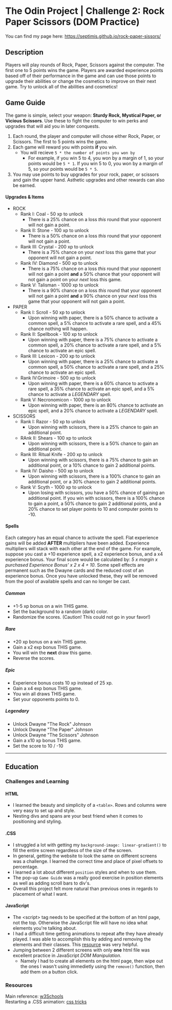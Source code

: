# The Odin Project | Challenge 2: Rock Paper Scissors (DOM Practice)
You can find my page here: https://septimis.github.io/rock-paper-sissors/

## Description
Players will play rounds of Rock, Paper, Scissors against the computer.  The first one to 5 points wins the game.  Players are awarded experience points based off of their performance in the game and can use those points to upgrade their abilities or change the cosmetics to improve on their next game.  Try to unlock all of the abilities and cosmetics!  


## Game Guide
The game is simple, select your weapon: <b>Sturdy Rock, Mystical Paper, or Vicious Scissors</b>.  Use these to fight the computer to win perks and upgrades that will aid you in later conquests.

1. Each round, the player and computer will chose either Rock, Paper, or Scissors.  The first to 5 points wins the game.
1. Each game will reward you with points **if** you win.
    - You will recieve `5 * the number of points you won by`
        - For example, if you win 5 to 4, you won by a margin of 1, so your points would be `5 * 1`.  If you win 5 to 0, you won by a margin of 5, so your points would be `5 * 5`.
1. You may use points to buy upgrades for your rock, paper, or scissors and gain the upper hand.  Asthetic upgrades and other rewards can also be earned.
#### Upgrades & Items
-   ROCK
    - Rank I: Coal - 50 xp to unlock
        - There is a 25% chance on a loss *this* round that your opponent will not gain a point. 
    - Rank II: Stone - 100 xp to unlock
        - There is a 50% chance on a loss *this* round that your opponent will not gain a point.
    - Rank III: Crystal - 200 xp to unlock
        - There is a 75% chance on your *next* loss this game that your opponent will not gain a point.
    - Rank IV: Diamond - 500 xp to unlock
        - There is a 75% chance on a loss *this* round that your opponent will not gain a point **and** a 50% chance that your opponent will not gain a point on your *next* loss this game.
    - Rank V: Talisman - 1000 xp to unlock
        - There is a 90% chance on a loss *this* round that your opponent will not gain a point **and** a 90% chance on your *next* loss this game that your opponent will not gain a point.
- PAPER
    - Rank I: Scroll - 50 xp to unlock
        - Upon winning with paper, there is a 50% chance to activate a common spell, a 5% chance to activate a rare spell, and a 45% chance nothing will happen.
    - Rank II: Spellbook - 100 xp to unlock
        - Upon winning with paper, there is a 75% chance to activate a common spell, a 20% chance to activate a rare spell, and a 5% chance to activate an epic spell.
    - Rank III: Lexicon - 200 xp to unlock
        - Upon winning with paper, there is a 25% chance to activate a common spell, a 50% chance to activate a rare spell, and a 25% chance to activate an epic spell.
    - Rank IV:Grimoire - 500 xp to unlock
        - Upon winning with paper, there is a 60% chance to activate a rare spell, a 35% chance to activate an epic spell, and a 5% chance to activate a *LEGENDARY* spell.
    - Rank V: Necronomicon - 1000 xp to unlock
        - Upon winning with paper, there is an 80% chance to activate an epic spell, and a 20% chance to activate a *LEGENDARY* spell.
- SCISSORS
    - Rank I: Razor - 50 xp to unlock
        - Upon winning with scissors, there is a 25% chance to gain an additional point.
    - RAnk II: Shears - 100 xp to unlock
        - Upon winning with scissors, there is a 50% chance to gain an additional point.
    - Rank III: Ritual Knife - 200 xp to unlock
        - Upon winning with scissors, there is a 75% chance to gain an additional point, or a 10% chance to gain 2 additional points.
    - Rank IV: Daisho - 500 xp to unlock
        - Upon winning with scissors, there is a 100% chance to gain an additional point, or a 30% chance to gain 2 additional points.
    - Rank V: Scyth - 1000 xp to unlock
        - Upon losing with scissors, you have a 50% chance of gaining an additional point.  If you win with scissors, there is a 100% chance to gain a point, a 50% chance to gain 2 additional points, and a 20% chance to set player points to 10 and computer points to -10.
#### Spells
Each category has an equal chance to activate the spell.  Flat experience gains will be added **AFTER** multipliers have been added.  Experience multipliers will stack with each other at the end of the game.  For example, suppose you cast a +10 experience spell, a x2 experience bonus, and a x4 experience bonus.  Your final score would be calculated by: *5 x margin x purchased Experience Bonus' x 2 x 4 + 10*.  Some spell effects are permanent such as the Dwayne cards and the reduced cost of an experience bonus.  Once you have unlocked these, they will be removed from the pool of available spells and can no longer be cast.
##### Common
 - +1-5 xp bonus on a win THIS game.
 - Set the background to a random (dark) color.
 - Randomize the scores. (Caution!  This could not go in your favor!)
##### Rare
 - +20 xp bonus on a win THIS game.
 - Gain a x2 exp bonus THIS game.
 - You will win the **next** draw this game.
 - Reverse the scores.
##### Epic
 - Experience bonus costs 10 xp instead of 25 xp.
 - Gain a x4 exp bonus THIS game.
 - You win all draws THIS game.
 - Set your opponents points to 0.
##### Legendary
 - Unlock Dwayne "The Rock" Johnson
 - Unlock Dwayne "The Paper" Johnson
 - Unlock Dwayne "The Scissors" Johnson
 - Gain a x10 xp bonus THIS game.
 - Set the score to 10 / -10
---
## Education

### Challenges and Learning
#### HTML
 - I learned the beauty and simplicity of a `<table>`.  Rows and columns were very easy to set up and style.
 - Nesting divs and spans are your best friend when it comes to positioning and styling.
#### .CSS
 - I struggled a lot with getting my `background-image: linear-gradient()` to fill the entire screen regardless of the size of the screen.
 - In general, getting the website to look the same on different screens was a challenge.  I learned the correct time and place of pixel offsets to percentage.
 - I learned a lot about different `position` styles and when to use them.
 - The pop-up `Game Guide` was a really good exercise in position elements as well as adding scroll bars to div's.
 - Overall this project felt more natural than previous ones in regards to placement of what I want.
#### JavaScript
- The \<script> tag needs to be specified at the bottom of an html page, not the top.  Otherwise the JavaScript file will have no idea what elements you're talking about.
- I had a difficult time getting animations to repeat afte they have already played.  I was able to accomplish this by adding and removing the elements and their classes. This [resource](https://css-tricks.com/restart-css-animation/) was very helpful.
- Jumping between 2 different screens with only **one** html file was excellent practice in JavaScript *DOM Manipulation*.
    - Namely I had to create all elements on the html page, then wipe out the ones I wasn't using immedietly using the `remove()` function, then add them on a button click.

### Resources
Main reference: [w3Schools](https://www.w3schools.com/) \
Restarting a .CSS animation: [css tricks](https://css-tricks.com/restart-css-animation/)